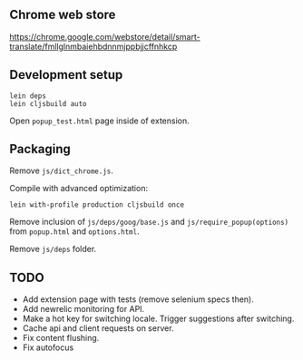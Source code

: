 ## Chrome web store
https://chrome.google.com/webstore/detail/smart-translate/fmllglnmbaiehbdnnmjppbjjcffnhkcp

## Development setup
```
lein deps
lein cljsbuild auto
```

Open `popup_test.html` page inside of extension.

## Packaging
Remove `js/dict_chrome.js`.

Compile with advanced optimization:
```
lein with-profile production cljsbuild once
```

Remove inclusion of `js/deps/goog/base.js` and `js/require_popup(options)`
from `popup.html` and `options.html`.

Remove `js/deps` folder.

## TODO
- Add extension page with tests (remove selenium specs then).
- Add newrelic monitoring for API.
- Make a hot key for switching locale. Trigger suggestions after switching.
- Cache api and client requests on server.
- Fix content flushing.
- Fix autofocus
